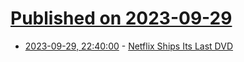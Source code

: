 # [Published on 2023-09-29](index.md)

* [2023-09-29, 22:40:00](https://entertainment.slashdot.org/story/23/09/29/203231/netflix-ships-its-last-dvd?utm_source=rss1.0mainlinkanon&utm_medium=feed) - [Netflix Ships Its Last DVD](https://entertainment.slashdot.org/story/23/09/29/203231/netflix-ships-its-last-dvd?utm_source=rss1.0mainlinkanon&utm_medium=feed)
